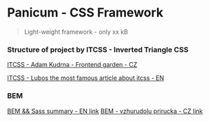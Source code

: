 # Panicum - CSS Framework

> Light-weight framework - only xx kB

### Structure of project by ITCSS - Inverted Triangle CSS

[ITCSS - Adam Kudrna - Frontend garden - CZ](https://frontend.garden/proc-je-itcss-nejpokrocilejsi-metodika-organizace-css/)

[ITCSS - Lubos the most famous article about itcss - EN](https://www.xfive.co/blog/itcss-scalable-maintainable-css-architecture/)

### BEM

[BEM && Sass summary - EN link](https://medium.com/@andrew_barnes/bem-and-sass-a-perfect-match-5e48d9bc3894)
[BEM - vzhurudolu prirucka - CZ link](https://www.vzhurudolu.cz/prirucka/bem)
